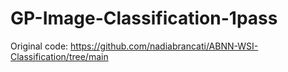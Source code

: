# GP-Image-Classification-1pass
Original code:
https://github.com/nadiabrancati/ABNN-WSI-Classification/tree/main 
